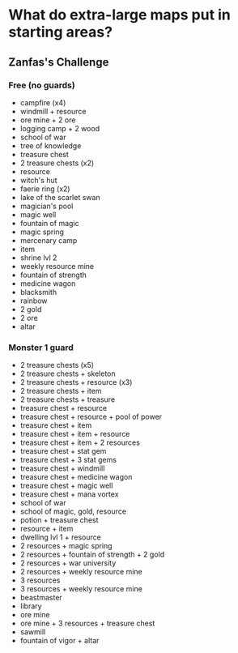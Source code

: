# What do extra-large maps put in starting areas?

## Zanfas's Challenge

### Free (no guards)

- campfire (x4)
- windmill + resource
- ore mine + 2 ore
- logging camp + 2 wood
- school of war
- tree of knowledge
- treasure chest
- 2 treasure chests (x2)
- resource
- witch's hut
- faerie ring (x2)
- lake of the scarlet swan
- magician's pool
- magic well
- fountain of magic
- magic spring
- mercenary camp
- item
- shrine lvl 2
- weekly resource mine
- fountain of strength
- medicine wagon
- blacksmith
- rainbow
- 2 gold
- 2 ore
- altar

### Monster 1 guard

- 2 treasure chests (x5)
- 2 treasure chests + skeleton
- 2 treasure chests + resource (x3)
- 2 treasure chests + item
- 2 treasure chests + treasure
- treasure chest + resource
- treasure chest + resource + pool of power
- treasure chest + item
- treasure chest + item + resource
- treasure chest + item + 2 resources
- treasure chest + stat gem
- treasure chest + 3 stat gems
- treasure chest + windmill
- treasure chest + medicine wagon
- treasure chest + magic well
- treasure chest + mana vortex
- school of war
- school of magic, gold, resource
- potion + treasure chest
- resource + item
- dwelling lvl 1 + resource
- 2 resources + magic spring
- 2 resources + fountain of strength + 2 gold
- 2 resources + war university
- 2 resources + weekly resource mine
- 3 resources
- 3 resources + weekly resource mine
- beastmaster
- library
- ore mine
- ore mine + 3 resources + treasure chest
- sawmill
- fountain of vigor + altar